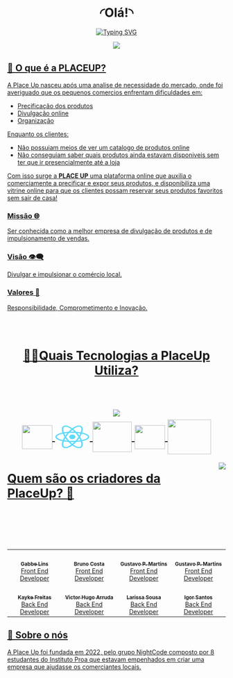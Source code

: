 <div align="center"> 
<h1> ◜Olá!◝</h2>

[![Typing SVG](https://readme-typing-svg.herokuapp.com?font=Lato&duration=6000&color=2980B9&center=verdadeiro&vCenter=verdadeiro&width=420&lines=%E2%96%9E+%E2%96%B6%E2%96%B7+%E3%80%94+Bem+Vindos+a+PLACE+UP!+%E3%80%95+%E2%97%80%E2%97%81+%E2%96%9A;%E2%96%9E+%E2%96%B6%E2%96%B7+O+com%C3%A9rcio+mais+pr%C3%B3ximo+de+voc%C3%AA+%E2%97%80%E2%97%81+%E2%96%9A)](https://git.io/typing-svg)
</div>

<div align="center">
  <a href="https://github.com/Place-UP">
  <img height="180em" src="https://github-readme-stats.vercel.app/api?username=PlaceUp&show_icons=true&theme=dracula&include_all_commits=true&count_private=true"/>
</div>

## 🚀 O que é a PLACEUP?
A Place Up nasceu após uma analise de necessidade do mercado, onde foi averiguado que os pequenos comercios enfrentam dificuldades em: <br>
- Precificação dos produtos <br>
- Divulgação online <br>
- Organização <br>

Enquanto os clientes: <br>
- Não possuiam meios de ver um catalogo de produtos online <br>
- Não conseguiam saber quais produtos ainda estavam disponiveis sem ter que ir presencialmente até a loja <br>

Com isso surge a **PLACE UP** uma plataforma online que auxilia o comerciamente a precificar e expor seus produtos, e disponibiliza uma vitrine online para que os clientes possam reservar seus produtos favoritos sem sair de casa!

<div>
     <h3>Missão 🌐</h3>
     <p>Ser conhecida como a melhor empresa de divulgação de produtos e de impulsionamento de vendas. </p>
  </div>
  
  <div>
    <h3> Visão 👁️‍🗨️ </h3>
     <p> Divulgar e impulsionar o comércio local.   </p>
  
  <div>
     <h3> Valores 👔</h3>
     <p>Responsibilidade, Comprometimento e Inovação.</p>

## 

<div align="center" style="display: inline_block"><br>
<h1> 👨‍💻Quais Tecnologias a PlaceUp Utiliza? <br>
<p> </p>
<br>
 <img height="180em" src="https://github-readme-stats.vercel.app/api/top-langs/?username=PlaceUp&layout=compact&langs_count=7&theme=dracula"/>   <br> 
  <img align="center"  height="55" width="70" src="https://miro.medium.com/max/480/1*Iohnw2aOQ5EBghVoqKA7VA.png">
  <img align="center" height="60" width="80" src="https://raw.githubusercontent.com/devicons/devicon/master/icons/react/react-original.svg">
  <img align="center"  height="70" width="90" src="https://cdn.jsdelivr.net/gh/devicons/devicon/icons/java/java-original-wordmark.svg">
  <img align="center" height="55" width="70" src="https://cdn.jsdelivr.net/gh/devicons/devicon/icons/spring/spring-original.svg">
  <img align="center" height="80" width="100" src="https://cdn.jsdelivr.net/gh/devicons/devicon/icons/mysql/mysql-original-wordmark.svg">
</div>

<div>

<img align="right" height="200" src="https://user-images.githubusercontent.com/101017287/177030829-a765dcc3-b66d-4a14-87f0-6a32f1415d10.svg">

</div>   

# Quem são os criadores da PlaceUp? 🧠

<div align="center">
<table>
  <tr>
  <td align="center"><a href="https://github.com/oGabbezito"><img style="border-radius: 50%;" src="https://user-images.githubusercontent.com/101017287/177031991-b563a7dc-0d47-4d69-abba-ed86de388c77.png" width="100px;" alt=""/><br /><sub><b>Gabbe Lins</b></sub></a><br />Front End Developer </a></td>
  <td align="center"><a href="https://github.com/ihyperbr"><img style="border-radius: 50%;" src="https://user-images.githubusercontent.com/101017287/177032286-4f3ffd00-3e32-46b6-bc25-f68978ca2b09.png" width="100px;" alt=""/><br /><sub><b>Bruno Costa</b></sub></a><br />Front End Developer </a></td>
  <td align="center"><a href="https://github.com/XfireX157"><img style="border-radius: 50%;" src="https://user-images.githubusercontent.com/101017287/177032515-782dd90b-f551-4764-b3af-e2f1f5061b73.png" width="100px;" alt=""/><br /><sub><b>Gustavo P. Martins</b></sub></a><br />Front End Developer </a></td>
  <td align="center"><a href="https://github.com/Tigas29"><img style="border-radius:50%;" src="https://user-images.githubusercontent.com/101017287/177032563-7d1e772b-c04b-47f6-a393-4dc77df93761.png" width="100px;" alt=""/><br /><sub><b>Gustavo P. Martins</b></sub></a><br />Front End Developer </a></td>
  
  
  </tr>
  <tr>
    <td align="center"><a href="https://github.com/kaykyFreitas"><img style="border-radius: 50%;" src="https://user-images.githubusercontent.com/101017287/177032719-649d76c6-3afd-4f12-a1c1-cd896cf8fc3c.png" width="100px;" alt=""/><br /><sub><b>Kayke Freitas</b></sub></a><br />Back End Developer </a></td>
    <td align="center"><a href="https://github.com/TorHugo"><img style="border-radius: 50%;" src="https://user-images.githubusercontent.com/101017287/177032838-3427b56a-26d9-4586-8ced-d3887c7801da.png" width="100px;" alt=""/><br /><sub><b>Victor Hugo Arruda</b></sub></a><br />Back End Developer </a></td>
    <td align="center"><a href="https://github.com/Larissa-Sousa"><img style="border-radius: 50%;" src="https://user-images.githubusercontent.com/101017287/177032900-0d8e9a5c-5b6f-4b68-ab21-a96ec08e29a8.png" width="100px;" alt=""/><br /><sub><b>Larissa Sousa</b></sub></a><br />Back End Developer </a></td>
    <td align="center"><a href="https://github.com/Igor-santos1"><img style="border-radius: 50%;" src="https://user-images.githubusercontent.com/101017287/177032945-4eb482db-f5df-4de1-91c3-3237fdcc2ab4.png" width="100px;" alt=""/><br /><sub><b>Igor Santos</b></sub></a><br />Back End Developer </a></td>

</tr>
</table>

</div>

## 🔆 Sobre o nós
A Place Up foi fundada em 2022, pelo grupo NightCode composto por 8 estudantes do Instituto Proa que estavam empenhados em criar uma empresa que ajudasse os comerciantes locais.
